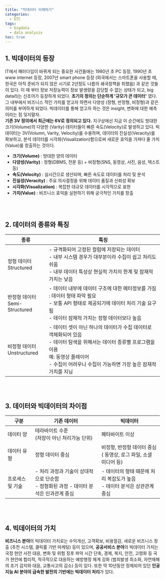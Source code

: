 ```yaml
---
title: "빅데이터 이해하기"
categories: 
  - ETC
tags:
  - bigdata
  - data analysis
toc: true
---
```


## 1. 빅데이터의 등장

IT에서 패러다임이 바뀌게 되는 중요한 사건들애는 1980년 초 PC 등장, 1990년 초 www internet 등장, 2007년 smart phone 등장 (외국에서는 스마트폰을 사용할 때, 한국은 아직 준비가 되지 않은 시기로 2년정도 나름의 쇄국정책을 취했음) 과 같은 것들이 있다. 이 때 부터 정보 저장능력이 정보 발생량을 감당할 수 없는 상태가 되고, big data라는 신조어가 등장하게 되었다. **초기의 정의는 단순하게 '규모가 큰 데이터'** 였다. 그 내부에서 비즈니스 적인 가치를 얻고자 하면서 다양성 (정형, 반정형, 비정형)과 같은 의미를 부여하게 되었다. 빅데이터를 통해 얻고자 하는 것은 insight, 변화에 대한 예측이라는 점 잊지말자. <br>**기존 3V 정의에서 최근에는 6V로 정의되고 있다.** 지구상에선 지금 이 순간에도 방대한 크기(Volume)의 다양한 (Varity) 데이터들이 빠른 속도(Velocity)로 발생하고 있다. 빅 데이터는 3V(Volumn, Varity, Velocity)를 수용하며, 데이터의 진실성(Veracity)를 확보하고, 분석 데이터를 시각화(Visualization)함으로써 새로운 효익을 가져다 줄 가치(Value)를 창출하는 것이다. <br>

- **크기(Volume)** : 방대한 양의 데이터
- **다양성(Varity)** : 정형(DBMS, 전문 등) + 비정형(SNS, 동영상, 사진, 음성, 텍스트 등)
- **속도(Velocity)** : 실시간으로 생산되며, 빠른 속도로 데이터를 처리 및 분석
- **진실성(Veracity)** : 주요 의사결정을 위해 데이터 품질과 신뢰성 확보
- **시각화(Visualization)** : 복잡한 대규모 데이터를 시각적으로 표현
- **가치(Value)** : 비즈니스 효익을 실현하기 위해 궁극적인 가치를 창출

 <br><br>

## 2. 데이터의 종류와 특징

| **종류**                            | **특징**                                                     |
| ----------------------------------- | ------------------------------------------------------------ |
| 정형 데이터 <br />Structured        | - 규격화되어 고정된 컬럼에 저장되는 데이터 <br />- 내부 시스템 경우가 대부분이라 수집이 쉽고 처리도 쉬움 <br />- 내부 데이터 특성상 현실적 가치의 한계 및 잠재적 가치는 낮음 |
| 반정형 데이터 <br />Semi-Structured | - 데이터 내부에 데이터 구조에 대한 메터정보를 가짐 : 데이터 형태 파악 필요 <br />- 보통 API 형태로 제공되기에 데이터 처리 기술 요구됨 <br />- 데이터 잠재적 가치는 정형 데이터보다 높음 |
| 비정형 데이터 <br />Unstructured    | - 데이터 셋이 아닌 하나의 데이터가 수집 데이터로 객체화되어 있음 <br />- 데이터 탐색을 위해서는 데이터 종류별 프로그램을 이용 <br />  예: 동영상 플레이어<br />- 수집이 어려우나 수집이 가능하면 가장 높은 잠재적 가치를 지님 |

<br><Br>

## 3. 데이터와 빅데이터의 차이점

| **구분**         | **기존 데이터**                                              | **빅데이터**                                                 |
| ---------------- | ------------------------------------------------------------ | ------------------------------------------------------------ |
| 데이터 양        | 테라바이트 수준 <br />(저장이 아닌 처리가능 단위)            | 페타바이트 이상                                              |
| 데이터 유형      | 정형 데이터 중심                                             | 비정형, 반정형 데이터 중심 <br />( 동영상, 로그 파일, 소셜 미디어 등) |
| 프로세스 및 기술 | - 처리 과정과 기술이 상대적으로 단순함 <br />- 정형화된 과정 - 데이터 분석은 인과관계 중심 | - 데이터의 형태 때문에 처리 복잡도가 높음 <br />- 데이터 분석은 상관관계 중심 |

 <br><br>

## 4. 빅데이터의 가치

**비즈니스 분야**의 빅데이터 가치로는 수익개선, 고객확보, 비용절감, 새로운 비즈니스 창출 (추천 시스템, 클릭률 기반 마케팅) 등이 있으며, **공공서비스 분야**의 빅데이터 가치는 국정 현안 사전 대응, 변화 및 위험 징후 파악 시간 단축, 경제, 복지, 안전, 고령화 등 국가 현안에 합리적, 적극적으로 대응하는 예방행정 체계 강화 (범죄발생 최소화, 자연재해의 조기 감지와 대응, 교통사고의 감소) 등이 있다. 또한 약 10년동안 정체되어 있던 **인공지능 AI 분야의 급속한 발전의 기반에는 빅데이터 처리**가 있다. 